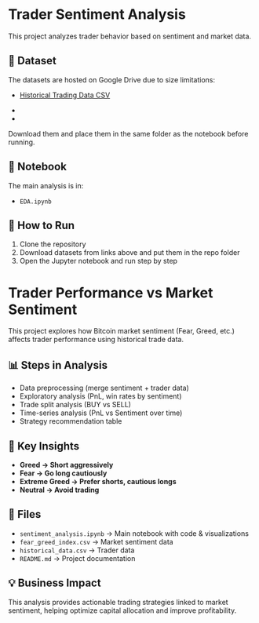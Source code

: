 # Trader Sentiment Analysis

This project analyzes trader behavior based on sentiment and market data.

## 📂 Dataset
The datasets are hosted on Google Drive due to size limitations:

- [Historical Trading Data CSV](https://drive.google.com/file/d/1IAfLZwu6rJzyWKgBToqwSmmVYU6VbjVs/view?usp=sharing)

- 
- [Fear Greed Index CSV]:(https://drive.google.com/file/d/1PgQC0tO8XN-wqkNyghWc_-mnrYv_nhSf/view)

Download them and place them in the same folder as the notebook before running.

## 📒 Notebook
The main analysis is in:  
- `EDA.ipynb`

## 🚀 How to Run
1. Clone the repository  
2. Download datasets from links above and put them in the repo folder  
3. Open the Jupyter notebook and run step by step
   
# Trader Performance vs Market Sentiment

This project explores how Bitcoin market sentiment (Fear, Greed, etc.) affects trader performance using historical trade data.  

## 📊 Steps in Analysis
- Data preprocessing (merge sentiment + trader data)
- Exploratory analysis (PnL, win rates by sentiment)
- Trade split analysis (BUY vs SELL)
- Time-series analysis (PnL vs Sentiment over time)
- Strategy recommendation table

## 🔑 Key Insights
- **Greed → Short aggressively**
- **Fear → Go long cautiously**
- **Extreme Greed → Prefer shorts, cautious longs**
- **Neutral → Avoid trading**

## 📂 Files
- `sentiment_analysis.ipynb` → Main notebook with code & visualizations  
- `fear_greed_index.csv` → Market sentiment data  
- `historical_data.csv` → Trader data  
- `README.md` → Project documentation  

## 💡 Business Impact
This analysis provides actionable trading strategies linked to market sentiment, helping optimize capital allocation and improve profitability.
